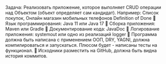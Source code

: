 Задача:
Реализовать приложение, которое выполняет CRUD операции над Объектом (объект
определяет сам кандидат).
Например: Список покупок, Онлайн магазин мобильных телефонов
Definition of Done
 Язык программирования: Java 11 или Java 17
 Сборка приложения: Maven или Gradle
 Документирование кода: JavaDoc
 Логирование приложения: systemout или одно из реализаций logger
 Программа должна быть написана с применением ООП, DRY, YAGNI, должна
компилироваться и запускаться. Плюсом будет - написаны тесты на функционал.
 Исходники разместить на GitHub, должна быть видна история коммитов.
